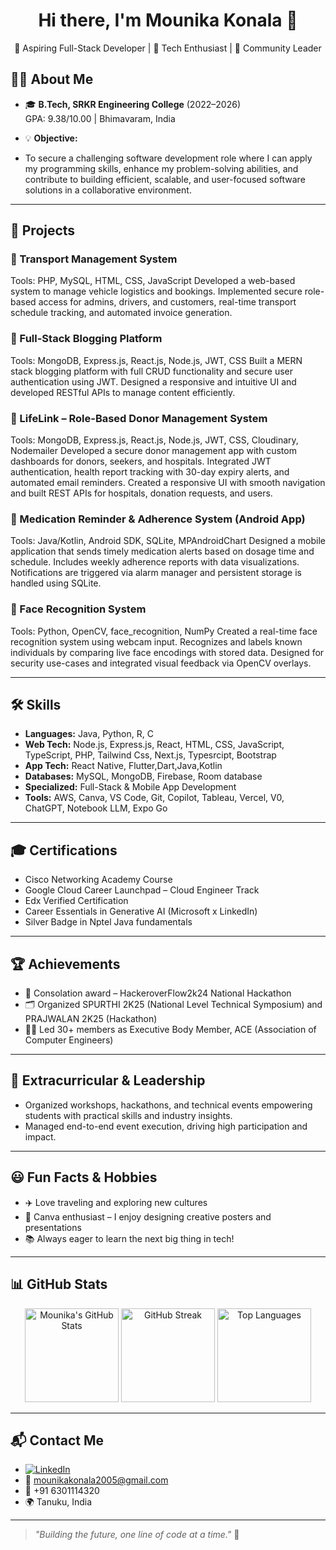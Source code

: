 <h1 align="center"> Hi there, I'm Mounika Konala 👋</h1> 
<p align="center">   
🌱 Aspiring Full-Stack Developer | 🚀 Tech Enthusiast | 🤝 Community Leader
</p> 
          
## 👩‍💻 About Me   
- 🎓 **B.Tech, SRKR Engineering College** (2022–2026)  
  GPA: 9.38/10.00 | Bhimavaram, India    
   
 
- 💡 **Objective:** 
-    
  To secure a challenging software development role where I can apply my programming skills, enhance my problem-solving abilities, and contribute to building efficient, scalable, and user-focused software solutions in a collaborative environment. 
 
----
## 🚀 Projects
  
### 🔹 Transport Management System
Tools: PHP, MySQL, HTML, CSS, JavaScript
Developed a web-based system to manage vehicle logistics and bookings. Implemented secure role-based access for admins,  drivers, and customers, real-time transport schedule tracking, and automated invoice generation.    

### 🔹 Full-Stack Blogging Platform
Tools: MongoDB, Express.js, React.js, Node.js, JWT, CSS
Built a MERN stack blogging platform with full CRUD functionality and secure user authentication using JWT. Designed a responsive and intuitive UI and developed RESTful APIs to manage content efficiently.
    
### 🔹 LifeLink – Role-Based Donor Management System
Tools: MongoDB, Express.js, React.js, Node.js, JWT, CSS, Cloudinary, Nodemailer
Developed a secure donor management app with custom dashboards for donors, seekers, and hospitals. Integrated JWT authentication, health report tracking with 30-day expiry alerts, and automated email reminders. Created a responsive UI with smooth navigation and built REST APIs for hospitals, donation requests, and users.
  
### 🔹 Medication Reminder & Adherence System (Android App)
Tools: Java/Kotlin, Android SDK, SQLite, MPAndroidChart
Designed a mobile application that sends timely medication alerts based on dosage time and schedule. Includes weekly adherence reports with data visualizations. Notifications are triggered via alarm manager and persistent storage is handled using SQLite.

### 🔹 Face Recognition System
Tools: Python, OpenCV, face_recognition, NumPy
Created a real-time face recognition system using webcam input. Recognizes and labels known individuals by comparing live face encodings with stored data. Designed for security use-cases and integrated visual feedback via OpenCV overlays.

---

## 🛠️ Skills

- **Languages:** Java, Python, R, C  
- **Web Tech:** Node.js, Express.js, React, HTML, CSS, JavaScript, TypeScript, PHP, Tailwind Css, Next.js, Typesrcipt, Bootstrap
- **App Tech:** React Native, Flutter,Dart,Java,Kotlin 
- **Databases:** MySQL, MongoDB, Firebase, Room database
- **Specialized:** Full-Stack & Mobile App Development  
- **Tools:** AWS, Canva, VS Code, Git, Copilot, Tableau, Vercel, V0, ChatGPT, Notebook LLM, Expo Go
  
---
 

## 🎓 Certifications

- Cisco Networking Academy Course
- Google Cloud Career Launchpad – Cloud Engineer Track
- Edx Verified Certification
- Career Essentials in Generative AI (Microsoft x LinkedIn)
- Silver Badge in Nptel Java fundamentals
----

## 🏆 Achievements

- 🏅 Consolation award – HackeroverFlow2k24 National Hackathon  
- 🗂️ Organized SPURTHI 2K25 (National Level Technical Symposium) and PRAJWALAN 2K25 (Hackathon)  
- 👩‍💼 Led 30+ members as Executive Body Member, ACE (Association of Computer Engineers)

----

## 🌟 Extracurricular & Leadership

- Organized workshops, hackathons, and technical events empowering students with practical skills and industry insights.
- Managed end-to-end event execution, driving high participation and impact.

----

## 😃 Fun Facts & Hobbies

- ✈️ Love traveling and exploring new cultures
- 🎨 Canva enthusiast – I enjoy designing creative posters and presentations
- 📚 Always eager to learn the next big thing in tech!

---

## 📊 GitHub Stats

<p align="center">
  <img src="https://github-readme-stats.vercel.app/api?username=moniieekaa&show_icons=true&theme=radical" alt="Mounika's GitHub Stats" height="150"/>
  <img src="https://github-readme-streak-stats.herokuapp.com/?user=moniieekaa&theme=radical" alt="GitHub Streak" height="150"/> 
  <img src="https://github-readme-stats.vercel.app/api/top-langs/?username=moniieekaa&layout=compact&theme=radical" alt="Top Languages" height="150"/>
</p>

---

## 📬 Contact Me

- [![LinkedIn](https://img.shields.io/badge/-Mounika%20Konala-blue?style=flat-square&logo=Linkedin&logoColor=white&link=https://www.linkedin.com/in/mounika-konala/)](https://www.linkedin.com/in/mounika-konala/)
- 📧 mounikakonala2005@gmail.com
- 📱 +91 6301114320
- 🌍 Tanuku, India

---

> _"Building the future, one line of code at a time."_ 🚀
 
<!--
**moniieekaa/moniieekaa** is a ✨ special ✨ repository because its `README.md` (this file) appears on your GitHub profile.
-->
